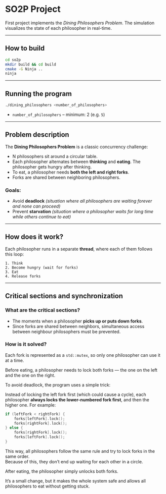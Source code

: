 # SO2P Project

First project implements the *Dining Philosophers Problem*. The simulation visualizes the state of each philosopher in real-time.

---

##  How to build

```bash
cd so2p
mkdir build && cd build
cmake -G Ninja ..
ninja
```

---

## Running the program

```bash
./dining_philosophers <number_of_philosophers>
```

- `number_of_philosophers` – minimum: 2 (e.g. `5`)

---

## Problem description

The **Dining Philosophers Problem** is a classic concurrency challenge:
- N philosophers sit around a circular table.
- Each philosopher alternates between **thinking** and **eating**. The philosopher gets hungry after thinking.
- To eat, a philosopher needs **both the left and right forks**.
- Forks are shared between neighboring philosophers.

### Goals:
- Avoid **deadlock** *(situation where all philosophers are waiting forever and none can proceed)*
- Prevent **starvation** *(situation where a philosopher waits for long time while others continue to eat)*

---

## How does it work?

Each philosopher runs in a separate **thread**, where each of them follows this loop: 

    1. Think
    2. Become hungry (wait for forks)
    3. Eat
    4. Release forks

---

## Critical sections and synchronization

### What are the critical sections?
- The moments when a philosopher **picks up or puts down forks**.
- Since forks are shared between neighbors, simultaneous access between neighbour philosophers must be prevented.

###  How is it solved?

Each fork is represented as a `std::mutex`, so only one philosopher can use it at a time.

Before eating, a philosopher needs to lock both forks — the one on the left and the one on the right.

To avoid deadlock, the program uses a simple trick:

Instead of locking the left fork first (which could cause a cycle), each philosopher **always locks the lower-numbered fork first**, and then the higher one. For example:

```cpp
if (leftFork < rightFork) {
    forks[leftFork].lock();
    forks[rightFork].lock();
} else {
    forks[rightFork].lock();
    forks[leftFork].lock();
}
```

This way, all philosophers follow the same rule and try to lock forks in the same order.  
Because of this, they don’t end up waiting for each other in a circle.

After eating, the philosopher simply unlocks both forks.

It’s a small change, but it makes the whole system safe and allows all philosophers to eat without getting stuck.
